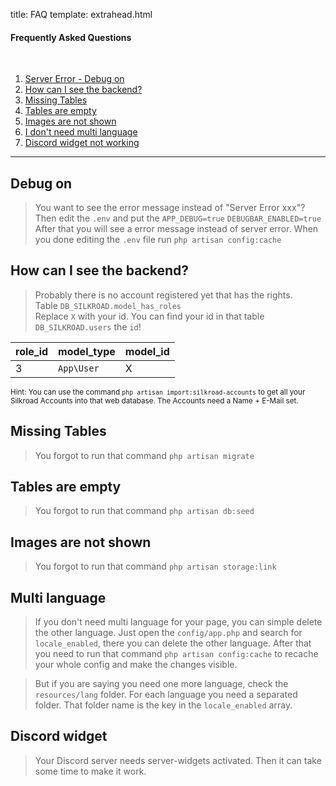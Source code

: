 title: FAQ
template: extrahead.html

#### Frequently Asked Questions

<br>

1. <a href="#debug-on">Server Error - Debug on</a>
2. <a href="#how-can-i-see-the-backend">How can I see the backend?</a>
3. <a href="#missing-tables">Missing Tables</a>
4. <a href="#tables-are-empty">Tables are empty</a>
5. <a href="#images-are-not-shown">Images are not shown</a>
6. <a href="#multi-language">I don't need multi language</a>
7. <a href="#discord-widget">Discord widget not working</a>

<hr>

## Debug on

> You want to see the error message instead of "Server Error xxx"?
Then edit the `.env` and put the `APP_DEBUG=true` `DEBUGBAR_ENABLED=true`
After that you will see a error message instead of server error.
> When you done editing the `.env` file run `php artisan config:cache`

## How can I see the backend?

> Probably there is no account registered yet that has the rights. <br>
Table `DB_SILKROAD.model_has_roles` <br>
> Replace `X` with your id. You can find your id in that table `DB_SILKROAD.users` the `id`!

| role_id | model_type | model_id |
| -- | -- | -- |
| 3 | `App\User` | X |

<small>Hint: You can use the command `php artisan import:silkroad-accounts` to get all your Silkroad Accounts into that web database. The Accounts need a Name + E-Mail set.</small>


## Missing Tables

> You forgot to run that command `php artisan migrate`

## Tables are empty

> You forgot to run that command `php artisan db:seed`

## Images are not shown

> You forgot to run that command `php artisan storage:link`

## Multi language

> If you don't need multi language for your page, you can simple delete the other language.
Just open the `config/app.php` and search for `locale_enabled`, there you can delete the other language.
After that you need to run that command `php artisan config:cache` to recache your whole config and make the changes visible.

> But if you are saying you need one more language, check the `resources/lang` folder. For each language you need a separated folder. That folder name is the key in the `locale_enabled` array.

## Discord widget

> Your Discord server needs server-widgets activated. Then it can take some time to make it work.
